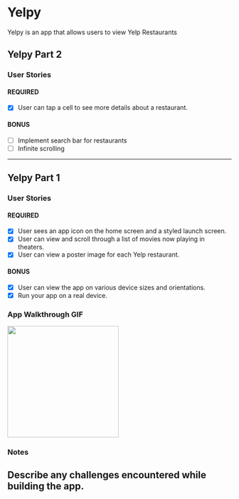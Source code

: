 # Yelpy

Yelpy is an app that allows users to view Yelp Restaurants

## Yelpy Part 2

### User Stories

#### REQUIRED
- [x] User can tap a cell to see more details about a restaurant.

#### BONUS
- [ ] Implement search bar for restaurants
- [ ] Infinite scrolling

---

## Yelpy Part 1

### User Stories

#### REQUIRED
- [x] User sees an app icon on the home screen and a styled launch screen.
- [x] User can view and scroll through a list of movies now playing in theaters.
- [x] User can view a poster image for each Yelp restaurant.

#### BONUS
- [x] User can view the app on various device sizes and orientations.
- [x] Run your app on a real device.

### App Walkthrough GIF

<img src="http://g.recordit.co/T6nL78YwFg.gif" width=250><br>

### Notes
Describe any challenges encountered while building the app.
---

